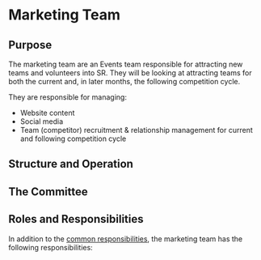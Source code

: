# Marketing Team

## Purpose

The marketing team are an Events team responsible for attracting new teams and volunteers into SR. They will be looking at attracting teams for both the current and, in later months, the following competition cycle.

They are responsible for managing:
* Website content
* Social media
* Team (competitor) recruitment & relationship management for current and following competition cycle

## Structure and Operation

## The Committee

## Roles and Responsibilities

In addition to the [common responsibilities](./common-responsibilities.md), the marketing team has the following responsibilities:
